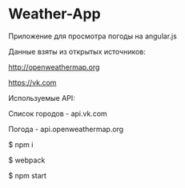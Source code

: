 # Weather-App
Приложение для просмотра погоды на angular.js 

Данные взяты из открытых источников:

http://openweathermap.org

https://vk.com



Используемые API:

Список городов - api.vk.com

Погода - api.openweathermap.org

$ npm i 

$ webpack

$ npm start
